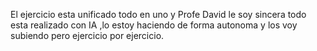 El ejercicio esta unificado todo en uno y Profe David le soy sincera todo esta realizado con IA ,lo estoy haciendo de forma autonoma y los voy subiendo pero ejercicio por ejercicio.
